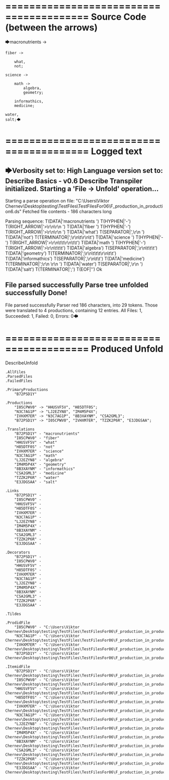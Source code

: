 ========================================
Source Code (between the arrows)
========================================

🡆macronutrients ->

    fiber ->

        what,
        not;
	
	science ->
		
		math ->
			algebra,
			geometry;
			
		informathics,
		medicine;
    
    water,
    salt;🡄

========================================
Logged text
========================================

🡆Verbosity set to: High
Language version set to: Describe Basics - v0.6
Describe Transpiler initialized.
Starting a 'File -> Unfold' operation...
------------------------
Starting a parse operation on file: "C:\Users\Viktor Chernev\Desktop\testing\TestFiles\TestFilesFor06\F_production_in_production6.ds"
Fetched file contents - 186 characters long

Parsing sequence: T(DATA|'macronutrients ') T(HYPHEN|'-') T(RIGHT_ARROW|'>\r\n\r\n    ') T(DATA|'fiber ') T(HYPHEN|'-') T(RIGHT_ARROW|'>\r\n\r\n        ') T(DATA|'what') T(SEPARATOR|',\r\n        ') T(DATA|'not') T(TERMINATOR|';\r\n\t\r\n\t') T(DATA|'science ') T(HYPHEN|'-') T(RIGHT_ARROW|'>\r\n\t\t\r\n\t\t') T(DATA|'math ') T(HYPHEN|'-') T(RIGHT_ARROW|'>\r\n\t\t\t') T(DATA|'algebra') T(SEPARATOR|',\r\n\t\t\t') T(DATA|'geometry') T(TERMINATOR|';\r\n\t\t\t\r\n\t\t') T(DATA|'informathics') T(SEPARATOR|',\r\n\t\t') T(DATA|'medicine') T(TERMINATOR|';\r\n    \r\n    ') T(DATA|'water') T(SEPARATOR|',\r\n    ') T(DATA|'salt') T(TERMINATOR|';') T(EOF|'<EOF>') Ok

File parsed successfully
Parse tree unfolded successfully
Done!
------------------------
File parsed successfully
Parser red 186 characters, into 29 tokens.
Those were translated to 4 productions, containing 12 entries.
All Files: 1, Succeeded: 1, Failed: 0, Errors: 0🡄

========================================
Produced Unfold
========================================

DescribeUnfold

    .AllFiles
    .ParsedFiles
    .FailedFiles

    .PrimaryProductions
        "B72PSD1Y" 

    .Productions
        "I05CPWV0" -> "HHUSVF5V", "H85DTF0S";
        "N3C7AG1P" -> "LJ2EZYN8", "IM4M5P4X";
        "IVHXM7ER" -> "N3C7AG1P", "8B3XAYNM", "CSA2GML3";
        "B72PSD1Y" -> "I05CPWV0", "IVHXM7ER", "TZZK2P6R", "E3JDGSAA";

    .Translations
        "B72PSD1Y" - "macronutrients"
        "I05CPWV0" - "fiber"
        "HHUSVF5V" - "what"
        "H85DTF0S" - "not"
        "IVHXM7ER" - "science"
        "N3C7AG1P" - "math"
        "LJ2EZYN8" - "algebra"
        "IM4M5P4X" - "geometry"
        "8B3XAYNM" - "informathics"
        "CSA2GML3" - "medicine"
        "TZZK2P6R" - "water"
        "E3JDGSAA" - "salt"

    .Links
        "B72PSD1Y" - 
        "I05CPWV0" - 
        "HHUSVF5V" - 
        "H85DTF0S" - 
        "IVHXM7ER" - 
        "N3C7AG1P" - 
        "LJ2EZYN8" - 
        "IM4M5P4X" - 
        "8B3XAYNM" - 
        "CSA2GML3" - 
        "TZZK2P6R" - 
        "E3JDGSAA" - 

    .Decorators
        "B72PSD1Y" - 
        "I05CPWV0" - 
        "HHUSVF5V" - 
        "H85DTF0S" - 
        "IVHXM7ER" - 
        "N3C7AG1P" - 
        "LJ2EZYN8" - 
        "IM4M5P4X" - 
        "8B3XAYNM" - 
        "CSA2GML3" - 
        "TZZK2P6R" - 
        "E3JDGSAA" - 

    .Tildes

    .ProdidFile
        "I05CPWV0" - "C:\Users\Viktor Chernev\Desktop\testing\TestFiles\TestFilesFor06\F_production_in_production6.ds"
        "N3C7AG1P" - "C:\Users\Viktor Chernev\Desktop\testing\TestFiles\TestFilesFor06\F_production_in_production6.ds"
        "IVHXM7ER" - "C:\Users\Viktor Chernev\Desktop\testing\TestFiles\TestFilesFor06\F_production_in_production6.ds"
        "B72PSD1Y" - "C:\Users\Viktor Chernev\Desktop\testing\TestFiles\TestFilesFor06\F_production_in_production6.ds"

    .ItemidFile
        "B72PSD1Y" - "C:\Users\Viktor Chernev\Desktop\testing\TestFiles\TestFilesFor06\F_production_in_production6.ds"
        "I05CPWV0" - "C:\Users\Viktor Chernev\Desktop\testing\TestFiles\TestFilesFor06\F_production_in_production6.ds"
        "HHUSVF5V" - "C:\Users\Viktor Chernev\Desktop\testing\TestFiles\TestFilesFor06\F_production_in_production6.ds"
        "H85DTF0S" - "C:\Users\Viktor Chernev\Desktop\testing\TestFiles\TestFilesFor06\F_production_in_production6.ds"
        "IVHXM7ER" - "C:\Users\Viktor Chernev\Desktop\testing\TestFiles\TestFilesFor06\F_production_in_production6.ds"
        "N3C7AG1P" - "C:\Users\Viktor Chernev\Desktop\testing\TestFiles\TestFilesFor06\F_production_in_production6.ds"
        "LJ2EZYN8" - "C:\Users\Viktor Chernev\Desktop\testing\TestFiles\TestFilesFor06\F_production_in_production6.ds"
        "IM4M5P4X" - "C:\Users\Viktor Chernev\Desktop\testing\TestFiles\TestFilesFor06\F_production_in_production6.ds"
        "8B3XAYNM" - "C:\Users\Viktor Chernev\Desktop\testing\TestFiles\TestFilesFor06\F_production_in_production6.ds"
        "CSA2GML3" - "C:\Users\Viktor Chernev\Desktop\testing\TestFiles\TestFilesFor06\F_production_in_production6.ds"
        "TZZK2P6R" - "C:\Users\Viktor Chernev\Desktop\testing\TestFiles\TestFilesFor06\F_production_in_production6.ds"
        "E3JDGSAA" - "C:\Users\Viktor Chernev\Desktop\testing\TestFiles\TestFilesFor06\F_production_in_production6.ds"

